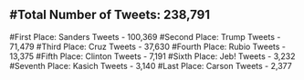 #Total Number of Tweets: 238,791 
---
#First Place: Sanders Tweets - 100,369
#Second Place: Trump Tweets - 71,479
#Third Place: Cruz Tweets - 37,630
#Fourth Place: Rubio Tweets - 13,375
#Fifth Place: Clinton Tweets - 7,191
#Sixth Place: Jeb! Tweets - 3,232
#Seventh Place: Kasich Tweets - 3,140
#Last Place: Carson Tweets - 2,377
